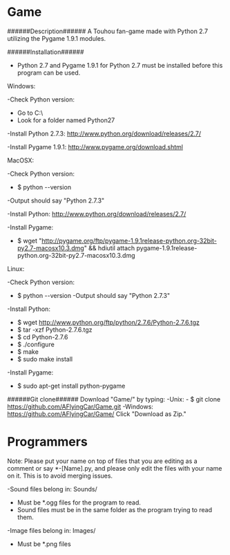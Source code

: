 Game
====

######Description######
A Touhou fan-game made with Python 2.7 utilizing the Pygame 1.9.1 modules.

######Installation######
- Python 2.7 and Pygame 1.9.1 for Python 2.7 must be installed before this program can be used.

Windows:

-Check Python version:
  - Go to C:\
  - Look for a folder named Python27

-Install Python 2.7.3:
  http://www.python.org/download/releases/2.7/

-Install Pygame 1.9.1:
  http://www.pygame.org/download.shtml

MacOSX:

-Check Python version:
  - $ python --version

  -Output should say "Python 2.7.3"

-Install Python:
  http://www.python.org/download/releases/2.7/

-Install Pygame:
  - $ wget "http://pygame.org/ftp/pygame-1.9.1release-python.org-32bit-py2.7-macosx10.3.dmg" && hdiutil attach pygame-1.9.1release-python.org-32bit-py2.7-macosx10.3.dmg

Linux:

-Check Python version:
  - $ python --version
  -Output should say "Python 2.7.3"

-Install Python:
  - $ wget http://www.python.org/ftp/python/2.7.6/Python-2.7.6.tgz
  - $ tar -xzf Python-2.7.6.tgz
  - $ cd Python-2.7.6
  - $ ./configure
  - $ make
  - $ sudo make install

-Install Pygame:
  - $ sudo apt-get install python-pygame


######Git clone######
Download "Game/" by typing:
  -Unix:
    - $ git clone https://github.com/AFlyingCar/Game.git
  -Windows:
    https://github.com/AFlyingCar/Game/
    Click "Download as Zip."
  
  
  
  

Programmers
===========

Note: Please put your name on top of files that you are editing as a comment or say *-[Name].py, and please only edit the files with your name on it. This is to avoid merging issues.

-Sound files belong in:
  Sounds/
  - Must be *.ogg files for the program to read.
  - Sound files must be in the same folder as the program trying to read them.

-Image files belong in:
  Images/
  - Must be *.png files
